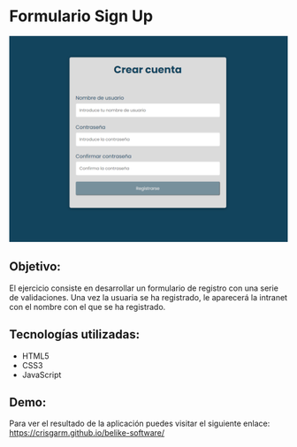 # Formulario Sign Up

![Preview project](./images/preview-project.PNG)

## Objetivo:

El ejercicio consiste en desarrollar un formulario de registro con una serie de validaciones. Una vez la usuaria se ha registrado, le aparecerá la intranet con el nombre con el que se ha registrado.

## Tecnologías utilizadas:

- HTML5
- CSS3
- JavaScript

## Demo:

Para ver el resultado de la aplicación puedes visitar el siguiente enlace: https://crisgarm.github.io/belike-software/
